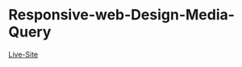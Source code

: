 # Responsive-web-Design-Media-Query
[Live-Site](https://ishrakabir.github.io/Responsive-web-Design-Media-Query/) 
